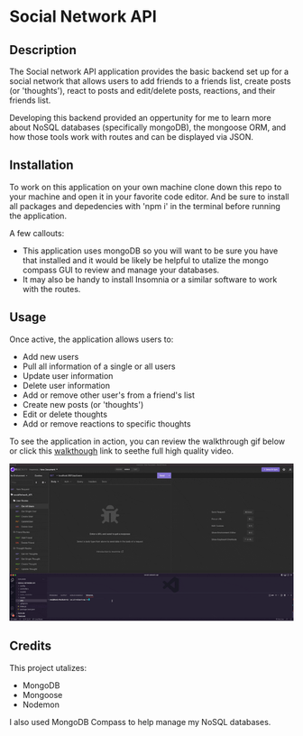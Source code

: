 # Social Network API

## Description

The Social network API application provides the basic backend set up for a social network that allows users to add friends to a friends list, create posts (or 'thoughts'), react to posts and edit/delete posts, reactions, and their friends list.

Developing this backend provided an oppertunity for me to learn more about NoSQL databases (specifically mongoDB), the mongoose ORM, and how those tools work with routes and can be displayed via JSON. 

## Installation

To work on this application on your own machine clone down this repo to your machine and open it in your favorite code editor. And be sure to install all packages and depedencies with 'npm i' in the terminal before running the application. 

A few callouts: 
- This application uses mongoDB so you will want to be sure you have that installed and it would be likely be helpful to utalize the mongo compass GUI to review and manage your databases. 
- It may also be handy to install Insomnia or a similar software to work with the routes. 

## Usage

Once active, the application allows users to:
- Add new users 
- Pull all information of a single or all users 
- Update user information
- Delete user information
- Add or remove other user's from a friend's list
- Create new posts (or 'thoughts')
- Edit or delete thoughts
- Add or remove reactions to specific thoughts 

To see the application in action, you can review the walkthrough gif below or click this [walkthough](https://drive.google.com/file/d/1TU8EBkMx12SzI6GmDykT8eF6IBs3BYU6/view?usp=sharing ) link to seethe full high quality video. 
    
![Walkthrough of application](./assets/images/social-network-api-walkthrough.gif)
    

## Credits

This project utalizes: 
- MongoDB
- Mongoose
- Nodemon

I also used MongoDB Compass to help manage my NoSQL databases. 

